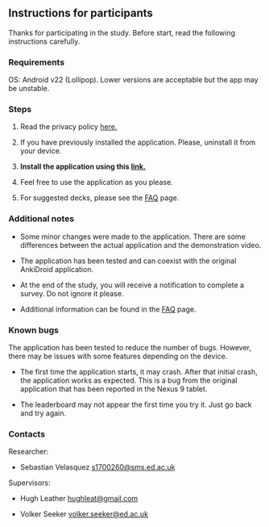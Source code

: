 ## Instructions for participants

Thanks for participating in the study. Before start, read the following instructions carefully.

### Requirements

OS: Android v22 (Lollipop). Lower versions are acceptable but the app may be unstable.

### Steps

1. Read the privacy policy [here.](https://gist.github.com/sosegon/9d1fdfc4293c1ae942b87727d6d4e681)

2. If you have previously installed the application. Please, uninstall it from your device.

3. **Install the application using this [link.](https://play.google.com/store/apps/details?id=com.ichi2.anki.independent)**

4. Feel free to use the application as you please.

5. For suggested decks, please see the [FAQ](https://gist.github.com/sosegon/5e3419a77a75eb71ea545b3384bd0895) page.

### Additional notes

- Some minor changes were made to the application. There are some differences between the actual application and the demonstration video.

- The application has been tested and can coexist with the original AnkiDroid application.

- At the end of the study, you will receive a notification to complete a survey. Do not ignore it please.

- Additional information can be found in the [FAQ](https://gist.github.com/sosegon/5e3419a77a75eb71ea545b3384bd0895) page.

### Known bugs

The application has been tested to reduce the number of bugs. However, there may be issues with some features depending on the device.

- The first time the application starts, it may crash. After that initial crash, the application works as expected. This is a bug from the original application that has been reported in the Nexus 9 tablet.

- The leaderboard may not appear the first time you try it. Just go back and try again.

### Contacts

Researcher: 

- Sebastian Velasquez s1700260@sms.ed.ac.uk

Supervisors: 

- Hugh Leather hughleat@gmail.com

- Volker Seeker volker.seeker@ed.ac.uk